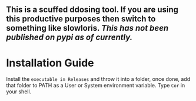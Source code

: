 ## This is a scuffed ddosing tool. If you are using this productive purposes then switch to something like slowloris. *This has not been published on pypi as of currently.*
# Installation Guide

Install the `executable in Releases` and throw it into a folder, once done, add that folder to PATH as a User or System environment variable. Type `Cor` in your shell.
